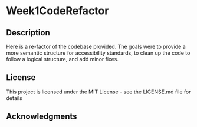 # Week1CodeRefactor

## Description

Here is a re-factor of the codebase provided. The goals were to provide a more semantic structure for accessibility standards, to clean up the code to follow a logical structure, and add minor fixes.

## License

This project is licensed under the MIT License - see the LICENSE.md file for details

## Acknowledgments
